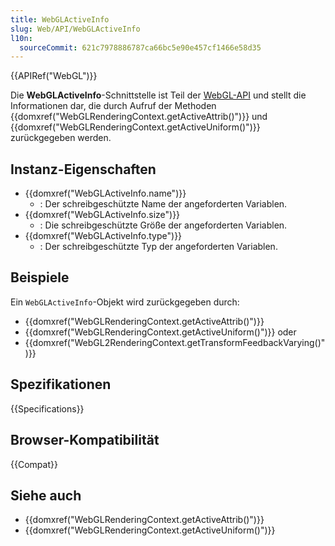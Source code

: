 ```yaml
---
title: WebGLActiveInfo
slug: Web/API/WebGLActiveInfo
l10n:
  sourceCommit: 621c7978886787ca66bc5e90e457cf1466e58d35
---
```


{{APIRef("WebGL")}}

Die **WebGLActiveInfo**-Schnittstelle ist Teil der [WebGL-API](/de/docs/Web/API/WebGL_API) und stellt die Informationen dar, die durch Aufruf der Methoden {{domxref("WebGLRenderingContext.getActiveAttrib()")}} und {{domxref("WebGLRenderingContext.getActiveUniform()")}} zurückgegeben werden.

## Instanz-Eigenschaften

- {{domxref("WebGLActiveInfo.name")}}
  - : Der schreibgeschützte Name der angeforderten Variablen.
- {{domxref("WebGLActiveInfo.size")}}
  - : Die schreibgeschützte Größe der angeforderten Variablen.
- {{domxref("WebGLActiveInfo.type")}}
  - : Der schreibgeschützte Typ der angeforderten Variablen.

## Beispiele

Ein `WebGLActiveInfo`-Objekt wird zurückgegeben durch:

- {{domxref("WebGLRenderingContext.getActiveAttrib()")}}
- {{domxref("WebGLRenderingContext.getActiveUniform()")}} oder
- {{domxref("WebGL2RenderingContext.getTransformFeedbackVarying()")}}

## Spezifikationen

{{Specifications}}

## Browser-Kompatibilität

{{Compat}}

## Siehe auch

- {{domxref("WebGLRenderingContext.getActiveAttrib()")}}
- {{domxref("WebGLRenderingContext.getActiveUniform()")}}

